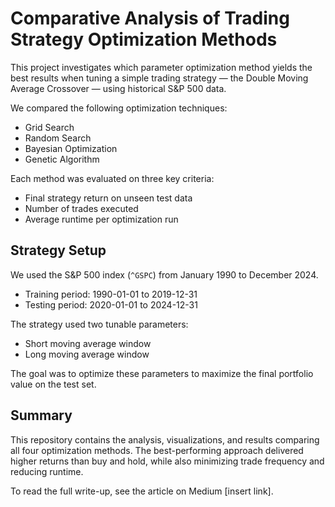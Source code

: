 # Comparative Analysis of Trading Strategy Optimization Methods

This project investigates which parameter optimization method yields the best results when tuning a simple trading strategy — the Double Moving Average Crossover — using historical S&P 500 data.

We compared the following optimization techniques:

- Grid Search
- Random Search
- Bayesian Optimization
- Genetic Algorithm

Each method was evaluated on three key criteria:

- Final strategy return on unseen test data
- Number of trades executed
- Average runtime per optimization run

## Strategy Setup

We used the S&P 500 index (`^GSPC`) from January 1990 to December 2024.

- Training period: 1990-01-01 to 2019-12-31
- Testing period: 2020-01-01 to 2024-12-31

The strategy used two tunable parameters:

- Short moving average window
- Long moving average window

The goal was to optimize these parameters to maximize the final portfolio value on the test set.

## Summary

This repository contains the analysis, visualizations, and results comparing all four optimization methods. The best-performing approach delivered higher returns than buy and hold, while also minimizing trade frequency and reducing runtime.

To read the full write-up, see the article on Medium [insert link].
